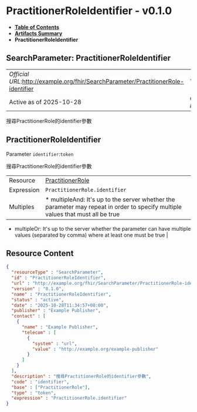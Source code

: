 # PractitionerRoleIdentifier - v0.1.0

* [**Table of Contents**](toc.md)
* [**Artifacts Summary**](artifacts.md)
* **PractitionerRoleIdentifier**

## SearchParameter: PractitionerRoleIdentifier 

| | |
| :--- | :--- |
| *Official URL*:http://example.org/fhir/SearchParameter/PractitionerRole-identifier | *Version*:0.1.0 |
| Active as of 2025-10-28 | *Computable Name*:PractitionerRoleIdentifier |

 
搜尋PractitionerRole的identifier參數 

## PractitionerRoleIdentifier

Parameter `identifier`:`token`

搜尋PractitionerRole的identifier參數

| | |
| :--- | :--- |
| Resource | [PractitionerRole](http://hl7.org/fhir/R4/practitionerrole.html) |
| Expression | `PractitionerRole.identifier` |
| Multiples | * multipleAnd: It's up to the server whether the parameter may repeat in order to specify multiple values that must all be true
* multipleOr: It's up to the server whether the parameter can have multiple values (separated by comma) where at least one must be true
 |



## Resource Content

```json
{
  "resourceType" : "SearchParameter",
  "id" : "PractitionerRoleIdentifier",
  "url" : "http://example.org/fhir/SearchParameter/PractitionerRole-identifier",
  "version" : "0.1.0",
  "name" : "PractitionerRoleIdentifier",
  "status" : "active",
  "date" : "2025-10-28T11:34:57+08:00",
  "publisher" : "Example Publisher",
  "contact" : [
    {
      "name" : "Example Publisher",
      "telecom" : [
        {
          "system" : "url",
          "value" : "http://example.org/example-publisher"
        }
      ]
    }
  ],
  "description" : "搜尋PractitionerRole的identifier參數",
  "code" : "identifier",
  "base" : ["PractitionerRole"],
  "type" : "token",
  "expression" : "PractitionerRole.identifier"
}

```
